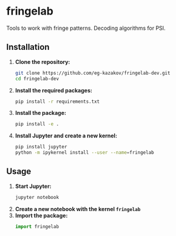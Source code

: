 # fringelab

Tools to work with fringe patterns. Decoding algorithms for PSI.

## Installation

1. **Clone the repository:**
   ```sh
   git clone https://github.com/eg-kazakov/fringelab-dev.git
   cd fringelab-dev
    ```
2. **Install the required packages:**
    ```sh
    pip install -r requirements.txt
    ```
3. **Install the package:**
    ```sh
    pip install -e .
    ```
4. **Install Jupyter and create a new kernel:**
    ```sh
    pip install jupyter
    python -m ipykernel install --user --name=fringelab
    ```

## Usage
1. **Start Jupyter:**
    ```sh
    jupyter notebook
    ```
2. **Create a new notebook with the kernel `fringelab`**
3. **Import the package:**
    ```python
    import fringelab
    ```
